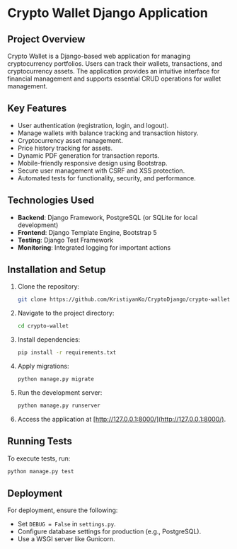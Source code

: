 
# Crypto Wallet Django Application

## Project Overview
Crypto Wallet is a Django-based web application for managing cryptocurrency portfolios. Users can track their wallets, transactions, and cryptocurrency assets. The application provides an intuitive interface for financial management and supports essential CRUD operations for wallet management.

## Key Features
- User authentication (registration, login, and logout).
- Manage wallets with balance tracking and transaction history.
- Cryptocurrency asset management.
- Price history tracking for assets.
- Dynamic PDF generation for transaction reports.
- Mobile-friendly responsive design using Bootstrap.
- Secure user management with CSRF and XSS protection.
- Automated tests for functionality, security, and performance.

## Technologies Used
- **Backend**: Django Framework, PostgreSQL (or SQLite for local development)
- **Frontend**: Django Template Engine, Bootstrap 5
- **Testing**: Django Test Framework
- **Monitoring**: Integrated logging for important actions

## Installation and Setup
1. Clone the repository:
   ```bash
   git clone https://github.com/KristiyanKo/CryptoDjango/crypto-wallet.git
   ```

2. Navigate to the project directory:
   ```bash
   cd crypto-wallet
   ```

3. Install dependencies:
   ```bash
   pip install -r requirements.txt
   ```

4. Apply migrations:
   ```bash
   python manage.py migrate
   ```

5. Run the development server:
   ```bash
   python manage.py runserver
   ```

6. Access the application at [http://127.0.0.1:8000/](http://127.0.0.1:8000/).

## Running Tests
To execute tests, run:
```bash
python manage.py test
```

## Deployment
For deployment, ensure the following:
- Set `DEBUG = False` in `settings.py`.
- Configure database settings for production (e.g., PostgreSQL).
- Use a WSGI server like Gunicorn.
